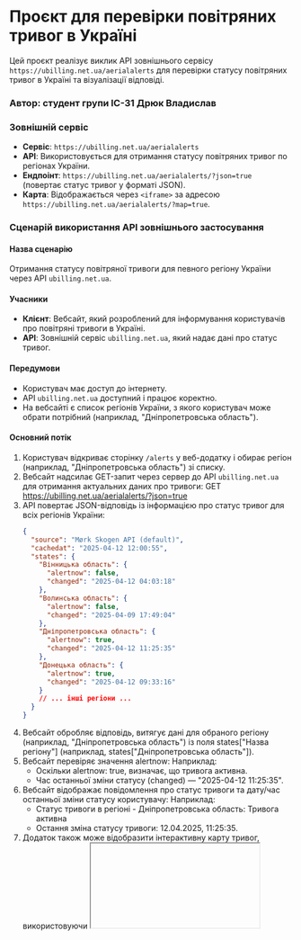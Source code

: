 # Проєкт для перевірки повітряних тривог в Україні
Цей проєкт реалізує виклик API зовнішнього сервісу `https://ubilling.net.ua/aerialalerts` для перевірки статусу повітряних тривог в Україні та візуалізації відповіді.
### Автор: студент групи ІС-31 Дрюк Владислав
### Зовнішній сервіс
- **Сервіс**: `https://ubilling.net.ua/aerialalerts`
- **API**: Використовується для отримання статусу повітряних тривог по регіонах України.
- **Ендпоінт**: `https://ubilling.net.ua/aerialalerts/?json=true` (повертає статус тривог у форматі JSON).
- **Карта**: Відображається через `<iframe>` за адресою `https://ubilling.net.ua/aerialalerts/?map=true`.

### Сценарій використання API зовнішнього застосування
#### Назва сценарію
Отримання статусу повітряної тривоги для певного регіону України через API `ubilling.net.ua`.

#### Учасники
- **Клієнт**: Вебсайт, який розроблений для інформування користувачів про повітряні тривоги в Україні.
- **API**: Зовнішній сервіс `ubilling.net.ua`, який надає дані про статус тривог.

#### Передумови
- Користувач має доступ до інтернету.
- API `ubilling.net.ua` доступний і працює коректно.
- На вебсайті є список регіонів України, з якого користувач може обрати потрібний (наприклад, "Дніпропетровська область").

#### Основний потік
1. Користувач відкриває сторінку `/alerts` у веб-додатку і обирає регіон (наприклад, "Дніпропетровська область") зі списку.
2. Вебсайт надсилає GET-запит через сервер до API `ubilling.net.ua` для отримання актуальних даних про тривоги: GET https://ubilling.net.ua/aerialalerts/?json=true
3. API повертає JSON-відповідь із інформацією про статус тривог для всіх регіонів України:
    ```json
    {
      "source": "Mørk Skogen API (default)",
      "cachedat": "2025-04-12 12:00:55",
      "states": {
        "Вінницька область": {
          "alertnow": false,
          "changed": "2025-04-12 04:03:18"
        },
        "Волинська область": {
          "alertnow": false,
          "changed": "2025-04-09 17:49:04"
        },
        "Дніпропетровська область": {
          "alertnow": true,
          "changed": "2025-04-12 11:25:35"
        },
        "Донецька область": {
          "alertnow": true,
          "changed": "2025-04-12 09:33:16"
        }
        // ... інші регіони ...
      }
    }
4. Вебсайт обробляє відповідь, витягує дані для обраного регіону (наприклад, "Дніпропетровська область") із поля states["Назва регіону"] (наприклад, states["Дніпропетровська область"]).
5. Вебсайт перевіряє значення alertnow:
    Наприклад:
    - Оскільки alertnow: true, визначає, що тривога активна.
    - Час останньої зміни статусу (changed) — "2025-04-12 11:25:35".
6. Вебсайт відображає повідомлення про статус тривоги та дату/час останньої зміни статусу користувачу:
    Наприклад:
    - Статус тривоги в регіоні - Дніпропетровська область: Тривога активна
    - Остання зміна cтатусу тривоги: 12.04.2025, 11:25:35.
7. Додаток також може відобразити інтерактивну карту тривог, використовуючи <iframe> із URL https://ubilling.net.ua/aerialalerts/?map=true.
#### Альтернативні потоки
1. Помилка з’єднання з API
    - На кроці 2, якщо API ubilling.net.ua недоступний (наприклад, сервер не відповідає), додаток отримує помилку мережі.
    - Додаток показує користувачу відповідне повідомлення про помилку.
2. Регіон не знайдено
    - На кроці 4, якщо обраний регіон відсутній у відповіді (наприклад, через помилку в назві регіону), додаток не знаходить даних у states.
    - Додаток показує користувачу відповідне повідомлення про помилку.
#### Особливості безпеки
- API ubilling.net.ua є публічним і не потребує авторизації, тому додаток не використовує токени чи ключі API.
- Для захисту від частих запитів розробнику варто обмежити частоту звернень до API (наприклад, не частіше, ніж раз на 3 секунди), щоб уникнути блокування з боку сервера.

### Приклад застосування API
#### Як працює:
1. Користувач відкриває сторінку веб-додатку, обирає регіон (наприклад, "Дніпропетровська область") зі списку і натискає кнопку "Перевірити".
2. Функція `checkAlert()` у файлі `alerts.html` надсилає GET-запит до сервера додатку (`/alert?region=Дніпропетровська область`).
3. Сервер (server.js) обробляє запит і викликає функцію getAlertStatus з файлу alerts.js.
4. Функція getAlertStatus викликає API ubilling.net.ua і витягує статус тривоги для заданого регіону.
5. Сервер повертає клієнту спрощену відповідь із статусом тривоги і часом останньої зміни.
6. Функція checkAlert() обробляє відповідь і відображає результат користувачу.
#### Як запустити:
1. Встановіть Node.js.
2. Встановіть залежності:
    ```bash
    npm install node-fetch
3. Клонуйте репозиторій:
    ```bash
    git clone <URL_репозиторію>
    cd AirAlertAPI
4. Запустіть сервер:
    ```bash
    node server.js
5. Відкрийте http://localhost:3000/alerts у браузері.
6. Оберіть регіон (наприклад, "Дніпропетровська область") і натисніть "Перевірити".
#### Приклад відповіді API:
- Запит до API: `GET https://ubilling.net.ua/aerialalerts/?json=true`
- Відповідь API (фрагмент для "Дніпропетровська область"):
  ```json
  {
    "source": "Mørk Skogen API (default)",
    "cachedat": "2025-04-12 12:00:55",
    "states": {
      "Дніпропетровська область": {
        "alertnow": true,
        "changed": "2025-04-12 11:25:35"
      }
      // ... інші регіони ...
    }
  }
- Відповідь сервера клієнту:
  ```json
  {
    "status": "active",
    "lastChange": "2025-04-12 11:25:35"
  }